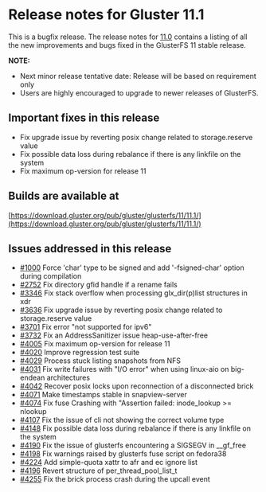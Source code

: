 # Release notes for Gluster 11.1

This is a bugfix release. The release notes for [11.0](11.0.md) contains a listing of all the new improvements and bugs fixed in the GlusterFS 11 stable release.

**NOTE:**
- Next minor release tentative date: Release will be based on requirement only
- Users are highly encouraged to upgrade to newer releases of GlusterFS.

## Important fixes in this release
- Fix upgrade issue by reverting posix change related to storage.reserve value
- Fix possible data loss during rebalance if there is any linkfile on the system
- Fix maximum op-version for release 11

## Builds are available at

[https://download.gluster.org/pub/gluster/glusterfs/11/11.1/](https://download.gluster.org/pub/gluster/glusterfs/11/11.1/)

## Issues addressed in this release

- [#1000](https://github.com/gluster/glusterfs/issues/1000) Force 'char' type to be signed and add '-fsigned-char' option during compilation
- [#2752](https://github.com/gluster/glusterfs/issues/2752) Fix directory gfid handle if a rename fails
- [#3346](https://github.com/gluster/glusterfs/issues/3346) Fix stack overflow when processing glx_dir(p)list structures in xdr
- [#3636](https://github.com/gluster/glusterfs/issues/3636) Fix upgrade  issue by reverting posix change related to storage.reserve value
- [#3701](https://github.com/gluster/glusterfs/issues/3701) Fix error "not supported for ipv6"
- [#3732](https://github.com/gluster/glusterfs/issues/3732) Fix an AddressSanitizer issue heap-use-after-free
- [#4005](https://github.com/gluster/glusterfs/issues/4005) Fix maximum op-version for release 11
- [#4020](https://github.com/gluster/glusterfs/issues/4020) Improve regression test suite
- [#4029](https://github.com/gluster/glusterfs/issues/4029) Process stuck listing snapshots from NFS
- [#4031](https://github.com/gluster/glusterfs/issues/4031) Fix write failures with "I/O error" when using linux-aio on big-endean architectures
- [#4042](https://github.com/gluster/glusterfs/issues/4042) Recover posix locks upon reconnection of a disconnected brick
- [#4071](https://github.com/gluster/glusterfs/issues/4071) Make timestamps stable in snapview-server
- [#4074](https://github.com/gluster/glusterfs/issues/4074) Fix fuse Crashing with "Assertion failed: inode_lookup >= nlookup
- [#4107](https://github.com/gluster/glusterfs/issues/4107) Fix the issue of cli not showing the correct volume type
- [#4148](https://github.com/gluster/glusterfs/issues/4148) Fix possible data loss during rebalance if there is any linkfile on the system
- [#4190](https://github.com/gluster/glusterfs/issues/4190) Fix the issue of glusterfs encountering a SIGSEGV in __gf_free
- [#4198](https://github.com/gluster/glusterfs/issues/4198) Fix warnings raised by glusterfs fuse script on fedora38
- [#4224](https://github.com/gluster/glusterfs/pull/4224)   Add simple-quota xattr to afr and ec ignore list
- [#4196](https://github.com/gluster/glusterfs/pull/4196)   Revert structure of per_thread_pool_list_t
- [#4255](https://github.com/gluster/glusterfs/issues/4255) Fix the brick process crash during the upcall event
